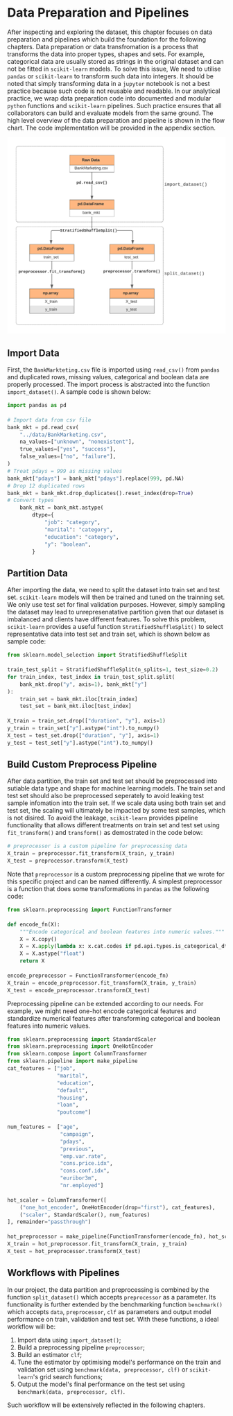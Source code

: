 # Data Preparation and Pipelines
 
After inspecting and exploring the dataset, this chapter focuses on data preparation and pipelines which build the foundation for the following chapters. Data preparation or data transfromation is a process that transforms the data into proper types, shapes and sets. For example, categorical data are usually stored as strings in the original dataset and can not be fitted in `scikit-learn` models. To solve this issue, We need to utilise `pandas` or `scikit-learn` to transform such data into integers. It should be noted that simply transforming data in a `jupyter` notebook is not a best practice because such code is not reusable and readable. In our analytical practice, we wrap data preparation code into documented and modular `python` functions and `scikit-learn` pipelines. Such practice ensures that all collaborators can build and evaluate models from the same ground. The high level overview of the data preparation and pipeline is shown in the flow chart. The code implementation will be provided in the appendix section.

![Data Life Cycle](../figures/3_1_Data_Lifecycle.png)

## Import Data

First, the `BankMarkteting.csv` file is imported using `read_csv()` from `pandas` and duplicated rows, missing values, categorical and boolean data are properly processed. The import process is abstracted into the function `import_dataset()`. A sample code is shown below:

```python
import pandas as pd

# Import data from csv file
bank_mkt = pd.read_csv(
    "../data/BankMarketing.csv",
    na_values=["unknown", "nonexistent"],
    true_values=["yes", "success"],
    false_values=["no", "failure"],
)
# Treat pdays = 999 as missing values
bank_mkt["pdays"] = bank_mkt["pdays"].replace(999, pd.NA)
# Drop 12 duplicated rows
bank_mkt = bank_mkt.drop_duplicates().reset_index(drop=True)
# Convert types
    bank_mkt = bank_mkt.astype(
        dtype={
            "job": "category",
            "marital": "category",
            "education": "category",
            "y": "boolean",
        }
```

## Partition Data

After importing the data, we need to split the dataset into train set and test set. `scikit-learn` models will then be trained and tuned on the trainning set. We only use test set for final validation purposes. However, simply sampling the dataset may lead to unrepresenatative partition given that our dataset is imbalanced and clients have different features. To solve this problem, `scikit-learn` provides a useful function `StratifiedShuffleSplit()` to select representative data into test set and train set, which is shown below as sample code:

```python
from sklearn.model_selection import StratifiedShuffleSplit

train_test_split = StratifiedShuffleSplit(n_splits=1, test_size=0.2)
for train_index, test_index in train_test_split.split(
    bank_mkt.drop("y", axis=1), bank_mkt["y"]
):
    train_set = bank_mkt.iloc[train_index]
    test_set = bank_mkt.iloc[test_index]

X_train = train_set.drop(["duration", "y"], axis=1)
y_train = train_set["y"].astype("int").to_numpy()
X_test = test_set.drop(["duration", "y"], axis=1)
y_test = test_set["y"].astype("int").to_numpy()
```

## Build Custom Preprocess Pipeline

After data partition, the train set and test set should be preprocessed into sutiable data type and shape for machine learning models. The train set and test set should also be preprocessed seperately to avoid leaking test sample infomation into the train set. If we scale data using both train set and test set, the scaling will ultimately be impacted by some test samples, which is not disired. To avoid the leakage, `scikit-learn` provides pipeline functionality that allows different treatments on train set and test set using `fit_transform()` and `transform()` as demostrated in the code below:

```python
# preprocessor is a custom pipeline for preprocessing data
X_train = preprocessor.fit_transform(X_train, y_train)
X_test = preprocessor.transform(X_test)
```

Note that `preprocessor` is a custom preprocessing pipeline that we wrote for this specific project and can be named differently. A simplest preprocessor is a function that does some transformations in `pandas` as the following code:

```python
from sklearn.preprocessing import FunctionTransformer

def encode_fn(X):
    """Encode categorical and boolean features into numeric values."""
    X = X.copy()
    X = X.apply(lambda x: x.cat.codes if pd.api.types.is_categorical_dtype(x) else (x.astype("Int64") if pd.api.types.is_bool_dtype(x) else x))
    X = X.astype("float")
    return X

encode_preprocessor = FunctionTransformer(encode_fn)
X_train = encode_preprocessor.fit_transform(X_train, y_train)
X_test = encode_preprocessor.transform(X_test)
```

Preprocessing pipeline can be extended according to our needs. For example, we might need one-hot encode categorical features and standardize numerical features after transforming categorical and boolean features into numeric values.

```python
from sklearn.preprocessing import StandardScaler
from sklearn.preprocessing import OneHotEncoder
from sklearn.compose import ColumnTransformer
from sklearn.pipeline import make_pipeline
cat_features = ["job",
                "marital",
                "education",
                "default",
                "housing",
                "loan",
                "poutcome"]

num_features =  ["age",
                 "campaign",
                 "pdays",
                 "previous",
                 "emp.var.rate",
                 "cons.price.idx",
                 "cons.conf.idx",
                 "euribor3m",
                 "nr.employed"]

hot_scaler = ColumnTransformer([
    ("one_hot_encoder", OneHotEncoder(drop="first"), cat_features),
    ("scaler", StandardScaler(), num_features)
], remainder="passthrough")

hot_preprocessor = make_pipeline(FunctionTransformer(encode_fn), hot_scaler)
X_train = hot_preprocessor.fit_transform(X_train, y_train)
X_test = hot_preprocessor.transform(X_test)
```

## Workflows with Pipelines

In our project, the data partition and preprocessing is combined by the function `split_dataset()` which accepts `preprocessor` as a parameter. Its functionality is further extended by the benchmarking function `benchmark()` which accepts `data`, `preprocessor`, `clf` as parameters and output model performance on train, validation and test set. With these functions, a ideal workflow will be:

1. Import data using `import_dataset()`;
2. Build a preprocessing pipeline `preprocessor`;
3. Build an estimator `clf`;
4. Tune the estimator by optimising model's performance on the train and validation set using `benchmark(data, preprocessor, clf)` or `scikit-learn`'s grid search functions;
5. Output the model's final performance on the test set using `benchmark(data, preprocessor, clf)`.

Such workflow will be extensively reflected in the following chapters.
